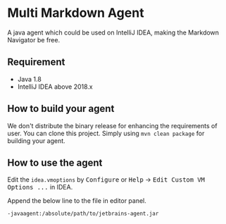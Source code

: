 # Multi Markdown Agent

A java agent which could be used on IntelliJ IDEA, making the Markdown Navigator be free.

## Requirement

* Java 1.8
* IntelliJ IDEA above 2018.x

## How to build your agent

We don't distribute the binary release for enhancing the requirements of user. You can
clone this project. Simply using `mvn clean package` for building your agent.

## How to use the agent

Edit the `idea.vmoptions` by <kbd>Configure</kbd> or <kbd>Help</kbd> -> <kbd>Edit Custom VM Options ...</kbd> in IDEA.

Append the below line to the file in editor panel.

`-javaagent:/absolute/path/to/jetbrains-agent.jar`
